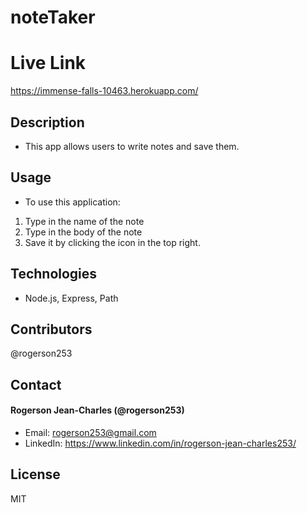 # noteTaker

# Live Link
https://immense-falls-10463.herokuapp.com/

## Description
* This app allows users to write notes and save them.

## Usage
* To use this application: 

1. Type in the name of the note
2. Type in the body of the note
3. Save it by clicking the icon in the top right.

## Technologies
* Node.js, Express, Path

## Contributors
@rogerson253

## Contact

#### Rogerson Jean-Charles (@rogerson253)
* Email: [rogerson253@gmail.com](rogerson253@gmail.com)
* LinkedIn: https://www.linkedin.com/in/rogerson-jean-charles253/

## License
MIT